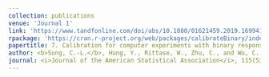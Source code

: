 ```yaml
---
collection: publications
venue: 'Journal 1'
link: 'https://www.tandfonline.com/doi/abs/10.1080/01621459.2019.1699419?journalCode=uasa20'
rpackage: 'https://cran.r-project.org/web/packages/calibrateBinary/index.html'
papertitle: 7. Calibration for computer experiments with binary responses and application to cell adhesion study.
author: <b>Sung, C.-L.</b>, Hung, Y., Rittase, W., Zhu, C., and Wu, C. F. J. (2020)
journal: <i>Journal of the American Statistical Association</i>, 115(532), 1664-1674.
---
```


